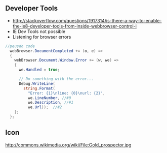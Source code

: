 ﻿

## Developer Tools
- http://stackoverflow.com/questions/1917314/is-there-a-way-to-enable-the-ie8-developer-tools-from-inside-webbrowser-control-i
- IE Dev Tools not possible
- Listening for browser errors
```cs
//peusdo code
  webBrowser.DocumentCompleted += (o, e) =>
  {
    webBrowser.Document.Window.Error += (w, we) =>
    {
      we.Handled = true;

      // Do something with the error...
      Debug.WriteLine(
        string.Format(
          "Error: {1}\nline: {0}\nurl: {2}",
          we.LineNumber, //#0
          we.Description, //#1
          we.Url));  //#2
    };
  };
```

## Icon
http://commons.wikimedia.org/wiki/File:Gold_prospector.jpg
